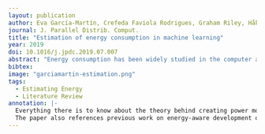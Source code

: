 ```yaml
---
layout: publication
author: Eva García-Martín, Crefeda Faviola Rodrigues, Graham Riley, Håkan Grahn
journal: J. Parallel Distrib. Comput.
title: "Estimation of energy consumption in machine learning"
year: 2019
doi: 10.1016/j.jpdc.2019.07.007
abstract: "Energy consumption has been widely studied in the computer architecture field for decades. While the adoption of energy as a metric in machine learning is emerging, the majority of research is still primarily focused on obtaining high levels of accuracy without any computational constraint. We believe that one of the reasons for this lack of interest is due to their lack of familiarity with approaches to evaluate energy consumption. To address this challenge, we present a review of the different approaches to estimate energy consumption in general and machine learning applications in particular. Our goal is to provide useful guidelines to the machine learning community giving them the fundamental knowledge to use and build specific energy estimation methods for machine learning algorithms. We also present the latest software tools that give energy estimation values, together with two use cases that enhance the study of energy consumption in machine learning."
bibtex: 
image: "garciamartin-estimation.png"
tags:
  - Estimating Energy
  - Literature Review
annotation: |-
  Everything there is to know about the theory behind creating power models. The paper also shows an overview of five existing tools that help creating power models: ARM Streamline Powmon, Intel Power Gadget McPAT, PAPI. Although it describes the compatibility of the tools in terms of operating system, it does not describe which CPU architecture it supports (e.g., Intel, AMD, Apple M1, etc.). The paper also delves into related work on estimating energy consumption in neural networks. The presented strategies use metrics such as number of floating-point operations, number of weights of a model, kernel size, number of layers, number of arithmetic operations (multiply-add and activation function).
  The paper also references previous work on energy-aware development of neural network – i.e., a priori energy use. Finally, two use cases are presented to study the energy consumption of particular machine learning techniques: 1) concept drift detection – yielding 11% more energy usage – and different convolutional network architectures – MobileNet yielded less energy usage than Inception-v3 and DenseNet. The paper used the SyNERGY approach to estimate energy consumption in neural networks. The estimated energy had an error of roughly 30%, but was able to keep the order of energy efficiency results across different measurements – e.g., both the estimation and real energy measurement agreed on the most energy efficient neural network.
---
```

